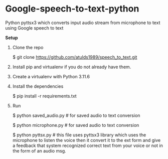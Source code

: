 # Google-speech-to-text-python
Python pyttsx3 which converts input audio stream from microphone to text using Google speech to text

<b>Setup</b>

1) Clone the repo 

    $ git clone https://github.com/atulds1989/speech_to_text.git
2) Install pip and virtualenv if you do not already have them. 
3) Create a virtualenv with Python 3.11.6
4) Install the dependencies
    
    $ pip install -r requirements.txt
    
5) Run

    $ python saved_audio.py # for saved audio to text conversion
    
    $ python microphone.py # for saved audio to text conversion

    $ python pyttsx.py # this file uses pyttsx3 library which uses the microphone to listen the voice then it convert it to the ext form and give a feedback that system recognized correct text from your voice or not in the form of an audio msg.
    